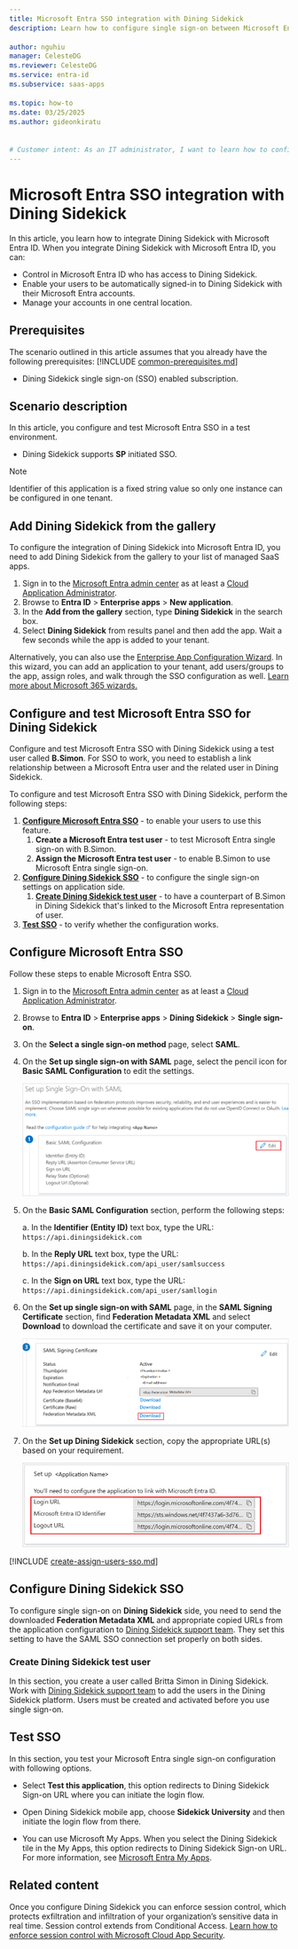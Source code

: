 ```yaml
---
title: Microsoft Entra SSO integration with Dining Sidekick
description: Learn how to configure single sign-on between Microsoft Entra ID and Dining Sidekick.

author: nguhiu
manager: CelesteDG
ms.reviewer: CelesteDG
ms.service: entra-id
ms.subservice: saas-apps

ms.topic: how-to
ms.date: 03/25/2025
ms.author: gideonkiratu


# Customer intent: As an IT administrator, I want to learn how to configure single sign-on between Microsoft Entra ID and Dining Sidekick so that I can control who has access to Dining Sidekick, enable automatic sign-in with Microsoft Entra accounts, and manage my accounts in one central location.
---
```


# Microsoft Entra SSO integration with Dining Sidekick

In this article,  you learn how to integrate Dining Sidekick with Microsoft Entra ID. When you integrate Dining Sidekick with Microsoft Entra ID, you can:

* Control in Microsoft Entra ID who has access to Dining Sidekick.
* Enable your users to be automatically signed-in to Dining Sidekick with their Microsoft Entra accounts.
* Manage your accounts in one central location.

## Prerequisites
The scenario outlined in this article assumes that you already have the following prerequisites:
[!INCLUDE [common-prerequisites.md](~/identity/saas-apps/includes/common-prerequisites.md)]
* Dining Sidekick single sign-on (SSO) enabled subscription.

## Scenario description

In this article,  you configure and test Microsoft Entra SSO in a test environment.

* Dining Sidekick supports **SP** initiated SSO.

> [!NOTE]
> Identifier of this application is a fixed string value so only one instance can be configured in one tenant.

## Add Dining Sidekick from the gallery

To configure the integration of Dining Sidekick into Microsoft Entra ID, you need to add Dining Sidekick from the gallery to your list of managed SaaS apps.

1. Sign in to the [Microsoft Entra admin center](https://entra.microsoft.com) as at least a [Cloud Application Administrator](~/identity/role-based-access-control/permissions-reference.md#cloud-application-administrator).
1. Browse to **Entra ID** > **Enterprise apps** > **New application**.
1. In the **Add from the gallery** section, type **Dining Sidekick** in the search box.
1. Select **Dining Sidekick** from results panel and then add the app. Wait a few seconds while the app is added to your tenant.

 Alternatively, you can also use the [Enterprise App Configuration Wizard](https://portal.office.com/AdminPortal/home?Q=Docs#/azureadappintegration). In this wizard, you can add an application to your tenant, add users/groups to the app, assign roles, and walk through the SSO configuration as well. [Learn more about Microsoft 365 wizards.](/microsoft-365/admin/misc/azure-ad-setup-guides)

<a name='configure-and-test-azure-ad-sso-for-dining-sidekick'></a>

## Configure and test Microsoft Entra SSO for Dining Sidekick

Configure and test Microsoft Entra SSO with Dining Sidekick using a test user called **B.Simon**. For SSO to work, you need to establish a link relationship between a Microsoft Entra user and the related user in Dining Sidekick.

To configure and test Microsoft Entra SSO with Dining Sidekick, perform the following steps:

1. **[Configure Microsoft Entra SSO](#configure-azure-ad-sso)** - to enable your users to use this feature.
    1. **Create a Microsoft Entra test user** - to test Microsoft Entra single sign-on with B.Simon.
    1. **Assign the Microsoft Entra test user** - to enable B.Simon to use Microsoft Entra single sign-on.
1. **[Configure Dining Sidekick SSO](#configure-dining-sidekick-sso)** - to configure the single sign-on settings on application side.
    1. **[Create Dining Sidekick test user](#create-dining-sidekick-test-user)** - to have a counterpart of B.Simon in Dining Sidekick that's linked to the Microsoft Entra representation of user.
1. **[Test SSO](#test-sso)** - to verify whether the configuration works.

<a name='configure-azure-ad-sso'></a>

## Configure Microsoft Entra SSO

Follow these steps to enable Microsoft Entra SSO.

1. Sign in to the [Microsoft Entra admin center](https://entra.microsoft.com) as at least a [Cloud Application Administrator](~/identity/role-based-access-control/permissions-reference.md#cloud-application-administrator).
1. Browse to **Entra ID** > **Enterprise apps** > **Dining Sidekick** > **Single sign-on**.
1. On the **Select a single sign-on method** page, select **SAML**.
1. On the **Set up single sign-on with SAML** page, select the pencil icon for **Basic SAML Configuration** to edit the settings.

   ![Edit Basic SAML Configuration](common/edit-urls.png)

1. On the **Basic SAML Configuration** section, perform the following steps:

    a. In the **Identifier (Entity ID)** text box, type the URL:
    `https://api.diningsidekick.com`

	b. In the **Reply URL** text box, type the URL:
	`https://api.diningsidekick.com/api_user/samlsuccess`

	c. In the **Sign on URL** text box, type the URL:
    `https://api.diningsidekick.com/api_user/samllogin`

1. On the **Set up single sign-on with SAML** page, in the **SAML Signing Certificate** section,  find **Federation Metadata XML** and select **Download** to download the certificate and save it on your computer.

	![The Certificate download link](common/metadataxml.png)

1. On the **Set up Dining Sidekick** section, copy the appropriate URL(s) based on your requirement.

	![Copy configuration URLs](common/copy-configuration-urls.png)

<a name='create-an-azure-ad-test-user'></a>

[!INCLUDE [create-assign-users-sso.md](~/identity/saas-apps/includes/create-assign-users-sso.md)]

## Configure Dining Sidekick SSO

To configure single sign-on on **Dining Sidekick** side, you need to send the downloaded **Federation Metadata XML** and appropriate copied URLs from the application configuration to [Dining Sidekick support team](mailto:support@gethangry.com). They set this setting to have the SAML SSO connection set properly on both sides.

### Create Dining Sidekick test user

In this section, you create a user called Britta Simon in Dining Sidekick. Work with [Dining Sidekick support team](mailto:support@gethangry.com) to add the users in the Dining Sidekick platform. Users must be created and activated before you use single sign-on.

## Test SSO 

In this section, you test your Microsoft Entra single sign-on configuration with following options. 

* Select **Test this application**, this option redirects to Dining Sidekick Sign-on URL where you can initiate the login flow. 

* Open Dining Sidekick mobile app, choose **Sidekick University** and then initiate the login flow from there.

* You can use Microsoft My Apps. When you select the Dining Sidekick tile in the My Apps, this option redirects to Dining Sidekick Sign-on URL. For more information, see [Microsoft Entra My Apps](/azure/active-directory/manage-apps/end-user-experiences#azure-ad-my-apps).

## Related content

Once you configure Dining Sidekick you can enforce session control, which protects exfiltration and infiltration of your organization’s sensitive data in real time. Session control extends from Conditional Access. [Learn how to enforce session control with Microsoft Cloud App Security](/cloud-app-security/proxy-deployment-aad).
